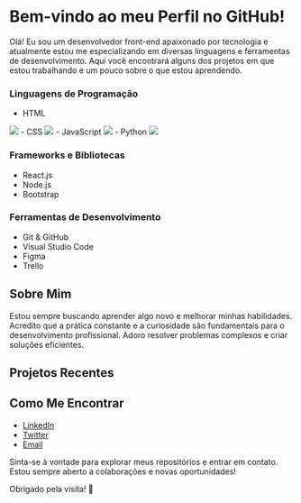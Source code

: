 # Bem-vindo ao meu Perfil no GitHub!

Olá! Eu sou um desenvolvedor front-end apaixonado por tecnologia e atualmente estou me especializando em diversas linguagens e ferramentas de desenvolvimento. Aqui você encontrará alguns dos projetos em que estou trabalhando e um pouco sobre o que estou aprendendo.

### Linguagens de Programação
- HTML
<img loading="lazy" src="https://cdn.jsdelivr.net/gh/devicons/devicon@latest/icons/html5/html5-original-wordmark.svg" />
- CSS
<img loading="lazy" src="https://cdn.jsdelivr.net/gh/devicons/devicon@latest/icons/css3/css3-original-wordmark.svg" />         
- JavaScript
<img loading="lazy" src="https://cdn.jsdelivr.net/gh/devicons/devicon@latest/icons/javascript/javascript-original.svg" />          
- Python
<img loading="lazy" src="https://cdn.jsdelivr.net/gh/devicons/devicon@latest/icons/python/python-original-wordmark.svg" />
          
### Frameworks e Bibliotecas
- React.js
- Node.js
- Bootstrap

### Ferramentas de Desenvolvimento
- Git & GitHub
- Visual Studio Code
- Figma
- Trello

## Sobre Mim

Estou sempre buscando aprender algo novo e melhorar minhas habilidades. Acredito que a prática constante e a curiosidade são fundamentais para o desenvolvimento profissional. Adoro resolver problemas complexos e criar soluções eficientes.

## Projetos Recentes


## Como Me Encontrar

- [LinkedIn](https://www.linkedin.com/in/seu-usuario/)
- [Twitter](https://twitter.com/seu-usuario)
- [Email](mailto:seu-email@example.com)

Sinta-se à vontade para explorar meus repositórios e entrar em contato. Estou sempre aberto a colaborações e novas oportunidades!

Obrigado pela visita! 🚀
